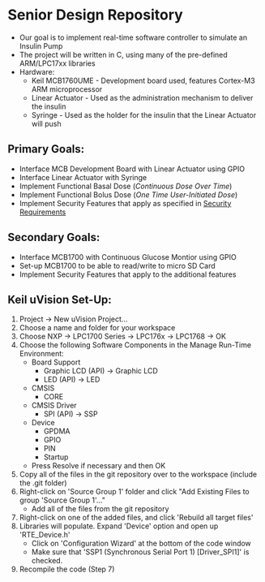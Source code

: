Senior Design Repository
========================
* Our goal is to implement real-time software controller to simulate an Insulin Pump
* The project will be written in C, using many of the pre-defined ARM/LPC17xx libraries
* Hardware:
    * Keil MCB1760UME - Development board used, features Cortex-M3 ARM microprocessor
    * Linear Actuator - Used as the administration mechanism to deliver the insulin
    * Syringe - Used as the holder for the insulin that the Linear Actuator will push

Primary Goals:
--------------
  * Interface MCB Development Board with Linear Actuator using GPIO
  * Interface Linear Actuator with Syringe
  * Implement Functional Basal Dose (*Continuous Dose Over Time*)
  * Implement Functional Bolus Dose (*One Time User-Initiated Dose*)
  * Implement Security Features that apply as specified in [Security Requirements](http://www.ncbi.nlm.nih.gov/pmc/articles/PMC3262707/)

Secondary Goals:
----------------
  * Interface MCB1700 with Continuous Glucose Montior using GPIO
  * Set-up MCB1700 to be able to read/write to micro SD Card
  * Implement Security Features that apply to the additional features
  
Keil uVision Set-Up:
--------------------
   1. Project -> New uVision Project... 
   2. Choose a name and folder for your workspace
   3. Choose NXP -> LPC1700 Series -> LPC176x -> LPC1768 -> OK
   4. Choose the following Software Components in the Manage Run-Time Environment:
      * Board Support
         * Graphic LCD (API) -> Graphic LCD
         * LED (API) -> LED
      * CMSIS
         * CORE
      * CMSIS Driver
         * SPI (API) -> SSP
      * Device
         * GPDMA
         * GPIO
         * PIN
         * Startup
      * Press Resolve if necessary and then OK
   5. Copy all of the files in the git repository over to the workspace (include the .git folder)
   6. Right-click on 'Source Group 1' folder and click "Add Existing Files to group 'Source Group 1'..."
      * Add all of the files from the git repository
   7. Right-click on one of the added files, and click 'Rebuild all target files'
   8. Libraries will populate. Expand 'Device' option and open up 'RTE_Device.h'
      * Click on 'Configuration Wizard' at the bottom of the code window
      * Make sure that 'SSP1 (Synchronous Serial Port 1) [Driver_SPI1]' is checked.
   9. Recompile the code (Step 7)
